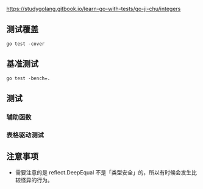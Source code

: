 https://studygolang.gitbook.io/learn-go-with-tests/go-ji-chu/integers

## 测试覆盖

    go test -cover

## 基准测试

    go test -bench=.

## 测试

### 辅助函数

### 表格驱动测试

## 注意事项

- 需要注意的是 reflect.DeepEqual 不是「类型安全」的，所以有时候会发生比较怪异的行为。
